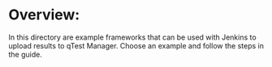 # Overview:

In this directory are example frameworks that can be used with Jenkins to upload results to qTest Manager. Choose an example and follow the steps in the guide.



